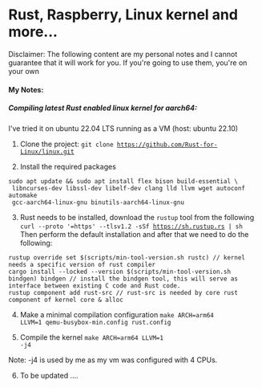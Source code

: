 # Rust, Raspberry, Linux kernel and more...

Disclaimer: The following content are my personal notes and I cannot guarantee that
it will work for you. If you're going to use them, you're on your own

#### My Notes:

##### Compiling latest Rust enabled linux kernel for aarch64:

I've tried it on ubuntu 22.04 LTS running as a VM (host: ubuntu 22.10)

1. Clone the project: 
<code>git clone https://github.com/Rust-for-Linux/linux.git</code>

2. Install the required packages

```
sudo apt update && sudo apt install flex bison build-essential \
 libncurses-dev libssl-dev libelf-dev clang lld llvm wget autoconf automake
 gcc-aarch64-linux-gnu binutils-aarch64-linux-gnu
 ```

3. Rust needs to be installed, download the <code>rustup</code> tool from the following
<code>curl --proto '=https' --tlsv1.2 -sSf https://sh.rustup.rs | sh</code>
Then perform the default installation and after that we need to do the following:
```
rustup override set $(scripts/min-tool-version.sh rustc) // kernel needs a specific version of rust compiler
cargo install --locked --version $(scripts/min-tool-version.sh bindgen) bindgen // install the bindgen tool, this will serve as interface between existing C code and Rust code.
rustup component add rust-src // rust-src is needed by core rust component of kernel core & alloc
```

4. Make a minimal compilation configuration 
 <code>make ARCH=arm64 LLVM=1 qemu-busybox-min.config rust.config</code>

5. Compile the kernel 
 <code>make ARCH=arm64 LLVM=1 -j4</code>

Note: -j4 is used by me as my vm was configured with 4 CPUs.

6. To be updated ....